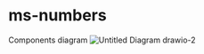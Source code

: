 # ms-numbers

Components diagram
![Untitled Diagram drawio-2](https://user-images.githubusercontent.com/62603136/156051821-85ac8489-b8a7-4cfb-bfae-9a0907a743ea.png)
